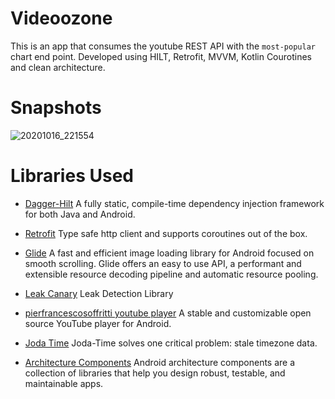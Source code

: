 # Videoozone
This is an app that consumes the youtube REST API with the `most-popular` chart end point. Developed using HILT, Retrofit, MVVM, Kotlin Courotines and clean architecture.

# Snapshots
![20201016_221554](https://user-images.githubusercontent.com/25763374/96299847-5741ba80-0ffd-11eb-8e4c-4ad989121639.gif)

# Libraries Used
 - [Dagger-Hilt](https://dagger.dev/hilt/)  A fully static, compile-time dependency injection framework for both Java and Android.
 
 - [Retrofit](https://square.github.io/retrofit/) Type safe http client and supports coroutines out of the box.
 
 - [Glide](https://bumptech.github.io/glide/)  A fast and efficient image loading library for Android focused on smooth scrolling. Glide offers an easy to use API, a performant and extensible resource decoding pipeline and automatic resource pooling.
 
 - [Leak Canary](https://square.github.io/leakcanary/) Leak Detection Library
  
 - [pierfrancescosoffritti youtube player](https://github.com/PierfrancescoSoffritti/android-youtube-player) A stable and customizable open source YouTube player for Android.
 
 - [Joda Time](https://github.com/dlew/joda-time-android) Joda-Time solves one critical problem: stale timezone data.
 
 - [Architecture Components](https://developer.android.com/topic/libraries/architecture)  Android architecture components are a collection of libraries that help you design robust, testable, and maintainable apps. 
